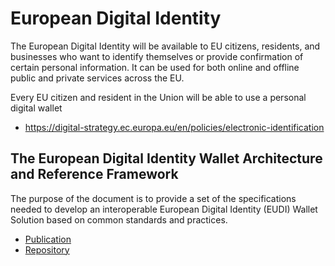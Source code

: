 # European Digital Identity

The European Digital Identity will be available to EU citizens, residents, and businesses who want to identify themselves or provide confirmation of certain personal information. It can be used for both online and offline public and private services across the EU.

Every EU citizen and resident in the Union will be able to use a personal digital wallet

* https://digital-strategy.ec.europa.eu/en/policies/electronic-identification


## The European Digital Identity Wallet Architecture and Reference Framework
The purpose of the document is to provide a set of the specifications needed to develop an interoperable European Digital Identity (EUDI) Wallet Solution based on common standards and practices.

* [Publication](https://digital-strategy.ec.europa.eu/en/library/european-digital-identity-wallet-architecture-and-reference-framework) 
* [Repository](https://github.com/eu-digital-identity-wallet/architecture-and-reference-framework)
